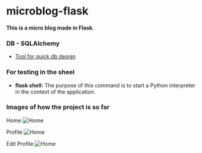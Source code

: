 # microblog-flask

**This is a micro blog made in Flask.**

### DB - SQLAlchemy

- [Tool for quick db design](https://ondras.zarovi.cz/sql/demo/)

### For testing in the sheel

- **flask shell:** The purpose of this command is to start a Python interpreter in the context of the application.


### Images of how the project is so far

Home
![Home]( https://i.imgur.com/W7gQtAh.png "a title")

Profile 
![Home]( https://i.imgur.com/b1qwA6u.png "a title")

Edit Profile 
![Home]( https://i.imgur.com/0Sq6Ur9.png "a title")